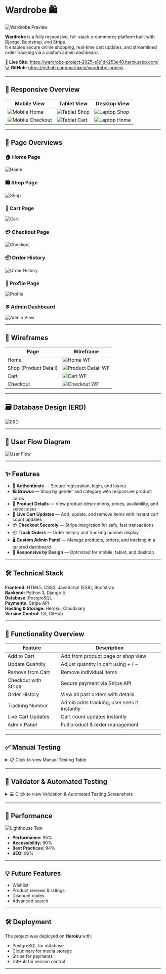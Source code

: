 # Wardrobe 🛍️

![Wardrobe Preview](README_IMAGES/laptophome.png)

**Wardrobe** is a fully responsive, full-stack e-commerce platform built with Django, Bootstrap, and Stripe.  
It enables secure online shopping, real-time cart updates, and streamlined order tracking via a custom admin dashboard.

🔗 **Live Site:** https://wardrobe-project-2025-a1e1d4253e40.herokuapp.com/  
💻 **GitHub:** https://github.com/martiiann/wardrobe-project

---

## 📱 Responsive Overview

| Mobile View | Tablet View | Desktop View |
|-------------|-------------|--------------|
| ![Mobile Home](README_IMAGES/mobilehome.png) | ![Tablet Shop](README_IMAGES/tabletshop.png) | ![Laptop Shop](README_IMAGES/laptopshop.png) |
| ![Mobile Checkout](README_IMAGES/mobilecheckout.png) | ![Tablet Cart](README_IMAGES/tabletcart.png) | ![Laptop Home](README_IMAGES/laptophome.png) |

---

## 🧭 Page Overviews
### 🏠 Home Page
![Home](README_IMAGES/laptophome.png)

### 🛍️ Shop Page
![Shop](README_IMAGES/laptopshop.png)

### 🛒 Cart Page
![Cart](README_IMAGES/cartwf.PNG)

### 💳 Checkout Page
![Checkout](README_IMAGES/checkoutwf.PNG)

### 📦 Order History
![Order History](README_IMAGES/ordersviewstest.png)

### 👤 Profile Page
![Profile](README_IMAGES/profilehtmltest.png)

### ⚙️ Admin Dashboard
![Admin View](README_IMAGES/adminviewstest.png)

---

## 🧩 Wireframes
| Page              | Wireframe |
|-------------------|-----------|
| Home              | ![Home WF](README_IMAGES/homewf.PNG) |
| Shop (Product Detail) | ![Product Detail WF](README_IMAGES/productdetailwf.PNG) |
| Cart              | ![Cart WF](README_IMAGES/cartwf.PNG) |
| Checkout          | ![Checkout WF](README_IMAGES/checkoutwf.PNG) |

---

## 🗃️ Database Design (ERD)
![ERD](README_IMAGES/erddiagram.png)

---

## 🔄 User Flow Diagram
![User Flow](README_IMAGES/userflowdiagram.png)

---

## ✨ Features
- 🔐 **Authenticate** — Secure registration, login, and logout
- 🛍️ **Browse** — Shop by gender and category with responsive product cards
- 📄 **Product Details** — View product descriptions, prices, availability, and select sizes
- 🛒 **Live Cart Updates** — Add, update, and remove items with instant cart count updates
- 💳 **Checkout Securely** — Stripe integration for safe, fast transactions
- 📦 **Track Orders** — Order history and tracking number display
- 🖥 **Custom Admin Panel** — Manage products, orders, and tracking in a tailored dashboard
- 📱 **Responsive by Design** — Optimized for mobile, tablet, and desktop

---

## 🛠 Technical Stack
**Frontend:** HTML5, CSS3, JavaScript (ES6), Bootstrap  
**Backend:** Python 3, Django 5  
**Database:** PostgreSQL  
**Payments:** Stripe API  
**Hosting & Storage:** Heroku, Cloudinary  
**Version Control:** Git, GitHub

---

## 🧮 Functionality Overview
| Feature              | Description                                              |
|----------------------|----------------------------------------------------------|
| Add to Cart          | Add from product page or shop view                       |
| Update Quantity      | Adjust quantity in cart using + / −                      |
| Remove from Cart     | Remove individual items                                  |
| Checkout with Stripe | Secure payment via Stripe API                            |
| Order History        | View all past orders with details                        |
| Tracking Number      | Admin adds tracking; user sees it instantly              |
| Live Cart Updates    | Cart count updates instantly                             |
| Admin Panel          | Full product & order management                          |

---

## ✅ Manual Testing

<details>
<summary>📋 Click to view Manual Testing Table</summary>

| Feature                    | Test Description                         | Expected Outcome                              | Status |
|---------------------------|-------------------------------------------|-----------------------------------------------|--------|
| Register User             | Create account                            | Success message, redirect                     | ✅ Pass |
| Invalid Registration      | Submit empty/invalid form                 | Errors displayed, no account created          | ✅ Pass |
| Login                     | Enter valid credentials                   | Logged in, redirect to shop                   | ✅ Pass |
| Invalid Login             | Enter wrong password                      | Error message, no login                       | ✅ Pass |
| Add to Cart               | Add from shop and product detail          | Item appears in cart, toast shown             | ✅ Pass |
| Update Quantity           | Use + / - on cart page                    | Quantity updates, totals recalculated         | ✅ Pass |
| Remove from Cart          | Remove an item                            | Item removed, totals recalculated             | ✅ Pass |
| Empty Cart Checkout       | Attempt checkout with no items            | Prevented with warning                        | ✅ Pass |
| Stripe Success            | Pay with valid test card                  | Payment success, order created, email sent    | ✅ Pass |
| Stripe Failure            | Use failing test card                     | Payment fails, no order created               | ✅ Pass |
| Out-of-Stock Product      | Add unavailable size                      | Disabled button / alert shown                 | ✅ Pass |
| Order History             | View order list                           | Orders render with correct fields             | ✅ Pass |
| Tracking Number Visibility| Admin adds tracking                       | Tracking shown on user order detail           | ✅ Pass |
| Auth-Protected Views      | Visit profile/history while logged out    | Redirect to login                             | ✅ Pass |
| Responsive Layout         | iPhone / iPad / Desktop                   | Layout adapts without overflow                | ✅ Pass |

</details>

---

## 🧪 Validator & Automated Testing

<details>
<summary>💻 Click to view Validation & Automated Testing Screenshots</summary>

### HTML Validation
![HTML Validation](README_IMAGES/homebasehtmltest.png)  
![Profile HTML Test](README_IMAGES/profilehtmltest.png)  
![Shop HTML Test](README_IMAGES/shophtmltest.png)  
![Checkout HTML Test](README_IMAGES/checkouthtmltest.png)

### CSS Validation
![CSS Validation](README_IMAGES/csstest.png)

### JavaScript Validation
![JSHint Validation](README_IMAGES/jshintvalidtest.png)

### Python Validation  
All Python code validated with the Code Institute Python Linter — no errors.

**Admin Tests**  
![Admin Forms Test](README_IMAGES/adminformstest.png)  
![Admin URL Test](README_IMAGES/adminurlstest.png)  
![Admin Views Test](README_IMAGES/adminviewstest.png)  

**Cart Tests**  
![Cart HTML Test](README_IMAGES/carthtmltest.png)  
![Cart Pytest Test](README_IMAGES/cartpytesttest.png)  
![Cart Views Test](README_IMAGES/cartviewstest.png)  

**Orders Tests**  
![Orders Forms Test](README_IMAGES/ordersformstest.png)  
![Orders Model Test](README_IMAGES/ordersmodeltest.png)  
![Orders URL Test](README_IMAGES/ordersurlstest.png)  
![Orders Views Test](README_IMAGES/ordersviewstest.png)  

**Products Tests**  
![Products Admin Test](README_IMAGES/productsadmintest.png)  
![Products Model Test](README_IMAGES/productsmodeltest.png)  
![Products View Test](README_IMAGES/productsviewtest.png)  

**Wardrobe App Tests**  
![Wardrobe URL Test](README_IMAGES/wardrobeurlstest.png)  
![Wardrobe App Forms Test](README_IMAGES/wardrobeappformstest.png)  
![Wardrobe App Models Test](README_IMAGES/wardrobeappmodelstest.png)  
![Wardrobe App URL Test](README_IMAGES/wardrobeappurlstest.png)  
![Wardrobe App Views Test](README_IMAGES/wardrobeappviewstest.png)  

</details>

---

## 🚀 Performance
![Lighthouse Test](README_IMAGES/lighthousetest.png)

- **Performance:** 95%  
- **Accessibility:** 90%  
- **Best Practices:** 94%  
- **SEO:** 92%  

---

## 💡 Future Features
- Wishlist  
- Product reviews & ratings  
- Discount codes  
- Advanced search  

---

## 🛠️ Deployment
The project was deployed on **Heroku** with:
- PostgreSQL for database  
- Cloudinary for media storage  
- Stripe for payments  
- GitHub for version control

---

